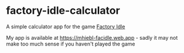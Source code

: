 # factory-idle-calculator
A simple calculator app for the game [Factory Idle](https://factoryidle.com/)

My app is available at https://mhiebl-facidle.web.app - sadly it may not make too much sense if you haven't played the game
